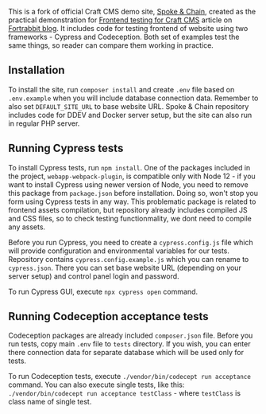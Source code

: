 This is a fork of official Craft CMS demo site, [Spoke & Chain](https://github.com/craftcms/spoke-and-chain), created as the practical demonstration for [Frontend testing for Craft CMS]() article on [Fortrabbit blog](https://blog.fortrabbit.com/). It includes code for testing frontend of website using two frameworks - Cypress and Codeception. Both set of examples test the same things, so reader can compare them working in practice.

## Installation

To install the site, run `composer install` and create `.env` file based on `.env.example` when you will include database connection data. Remember to also set `DEFAULT_SITE_URL` to base website URL. Spoke & Chain repository includes code for DDEV and Docker server setup, but the site can also run in regular PHP server.

## Running Cypress tests

To install Cypress tests, run `npm install`. One of the packages included in the project, `webapp-webpack-plugin`, is compatible only with Node 12 - if you want to install Cypress using newer version of Node, you need to remove this package from `package.json` before installation. Doing so, won't stop you form using Cypress tests in any way. This problematic package is related to frontend assets compilation, but repository already includes compiled JS and CSS files, so to check testing functionmality, we dont need to compile any assets.

Before you run Cypress, you need to create a `cypress.config.js` file which will provide configuration and environmental variables for our tests. Repository contains `cypress.config.example.js` which you can rename to `cypress.json`. There you can set base website URL (depending on your server setup) and control panel login and password.

To run Cypress GUI, execute `npx cypress open` command.

## Running Codeception acceptance tests

Codeception packages are already included `composer.json` file. Before you run tests, copy main `.env` file to `tests` directory. If you wish, you can enter there connection data for separate database which will be used only for tests.

To run Codeception tests, execute `./vendor/bin/codecept run acceptance` command. You can also execute single tests, like this: `./vendor/bin/codecept run acceptance testClass` - where `testClass` is class name of single test.